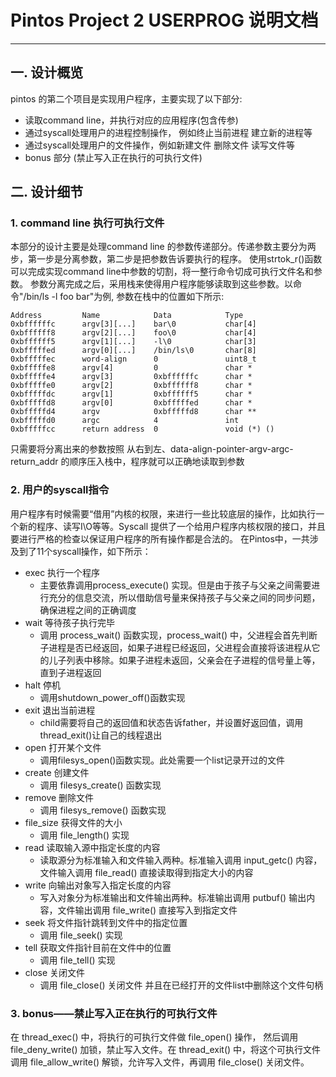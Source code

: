 # Pintos Project 2 USERPROG 说明文档
---

一. 设计概览
------

pintos 的第二个项目是实现用户程序，主要实现了以下部分:

- 读取command line，并执行对应的应用程序(包含传参)
- 通过syscall处理用户的进程控制操作， 例如终止当前进程 建立新的进程等
- 通过syscall处理用户的文件操作，例如新建文件 删除文件 读写文件等
- bonus 部分 (禁止写入正在执行的可执行文件)

二. 设计细节
------------------
### 1. command line 执行可执行文件

本部分的设计主要是处理command line 的参数传递部分。传递参数主要分为两步，第一步是分离参数，第二步是把参数告诉要执行的程序。
使用strtok_r()函数可以完成实现command line中参数的切割，将一整行命令切成可执行文件名和参数。
参数分离完成之后，采用栈来使得用户程序能够读取到这些参数。以命令"/bin/ls -l foo bar"为例, 参数在栈中的位置如下所示:

    Address	        Name	        Data	        Type
    0xbffffffc	    argv[3][...]	bar\0	        char[4]
    0xbffffff8	    argv[2][...]	foo\0	        char[4]
    0xbffffff5	    argv[1][...]	-l\0	        char[3]
    0xbfffffed	    argv[0][...]	/bin/ls\0	    char[8]
    0xbfffffec	    word-align	    0	            uint8_t
    0xbfffffe8	    argv[4]	        0	            char *
    0xbfffffe4	    argv[3]	        0xbffffffc	    char *
    0xbfffffe0	    argv[2]	        0xbffffff8	    char *
    0xbfffffdc	    argv[1]	        0xbffffff5	    char *
    0xbfffffd8	    argv[0]	        0xbfffffed	    char *
    0xbfffffd4	    argv	        0xbfffffd8	    char **
    0xbfffffd0	    argc	        4	            int
    0xbfffffcc	    return address	0	            void (*) ()
只需要将分离出来的参数按照 从右到左、data-align-pointer-argv-argc-return_addr 的顺序压入栈中，程序就可以正确地读取到参数

### 2. 用户的syscall指令
用户程序有时候需要“借用”内核的权限，来进行一些比较底层的操作，比如执行一个新的程序、读写I\O等等。Syscall 提供了一个给用户程序内核权限的接口，并且要进行严格的检查以保证用户程序的所有操作都是合法的。
在Pintos中，一共涉及到了11个syscall操作，如下所示：


- exec 执行一个程序
    - 主要依靠调用process_execute() 实现。但是由于孩子与父亲之间需要进行充分的信息交流，所以借助信号量来保持孩子与父亲之间的同步问题，确保进程之间的正确调度
- wait 等待孩子执行完毕
    - 调用 process_wait() 函数实现，process_wait() 中，父进程会首先判断子进程是否已经返回，如果子进程已经返回，父进程会直接将该进程从它的儿子列表中移除。如果子进程未返回，父亲会在子进程的信号量上等，直到子进程返回
- halt 停机
    - 调用shutdown_power_off()函数实现
- exit 退出当前进程
    - child需要将自己的返回值和状态告诉father，并设置好返回值，调用thread_exit()让自己的线程退出
- open 打开某个文件
    - 调用filesys_open()函数实现。此处需要一个list记录开过的文件
- create 创建文件
    - 调用 filesys_create() 函数实现
- remove 删除文件
    - 调用 filesys_remove() 函数实现
- file_size 获得文件的大小
    - 调用 file_length() 实现
- read 读取输入源中指定长度的内容
    - 读取源分为标准输入和文件输入两种。标准输入调用 input_getc() 内容，文件输入调用 file_read() 直接读取得到指定大小的内容
- write 向输出对象写入指定长度的内容
    - 写入对象分为标准输出和文件输出两种。标准输出调用 putbuf() 输出内容，文件输出调用 file_write() 直接写入到指定文件
- seek 将文件指针跳转到文件中的指定位置
    -  调用 file_seek() 实现
- tell 获取文件指针目前在文件中的位置
    -  调用 file_tell() 实现
- close 关闭文件
    -  调用 file_close() 关闭文件 并且在已经打开的文件list中删除这个文件句柄

### 3. bonus——禁止写入正在执行的可执行文件
在 thread_exec() 中，将执行的可执行文件做 file_open() 操作， 然后调用 file_deny_write() 加锁，禁止写入文件。在 thread_exit() 中，将这个可执行文件调用 file_allow_write() 解锁，允许写入文件，再调用 file_close() 关闭文件。
